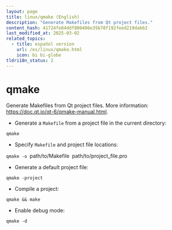 ```yaml
---
layout: page
title: linux/qmake (English)
description: "Generate Makefiles from Qt project files."
content_hash: 41724fe84ddf800406e35b78f192feed219dabb2
last_modified_at: 2025-03-02
related_topics:
  - title: español version
    url: /es/linux/qmake.html
    icon: bi bi-globe
tldri18n_status: 2
---
```

# qmake

Generate Makefiles from Qt project files.
More information: <https://doc.qt.io/qt-6/qmake-manual.html>.

- Generate a `Makefile` from a project file in the current directory:

`qmake`

- Specify `Makefile` and project file locations:

`qmake -o `<span class="tldr-var badge badge-pill bg-dark-lm bg-white-dm text-white-lm text-dark-dm font-weight-bold">path/to/Makefile</span>` `<span class="tldr-var badge badge-pill bg-dark-lm bg-white-dm text-white-lm text-dark-dm font-weight-bold">path/to/project_file.pro</span>

- Generate a default project file:

`qmake -project`

- Compile a project:

`qmake && make`

- Enable debug mode:

`qmake -d`
